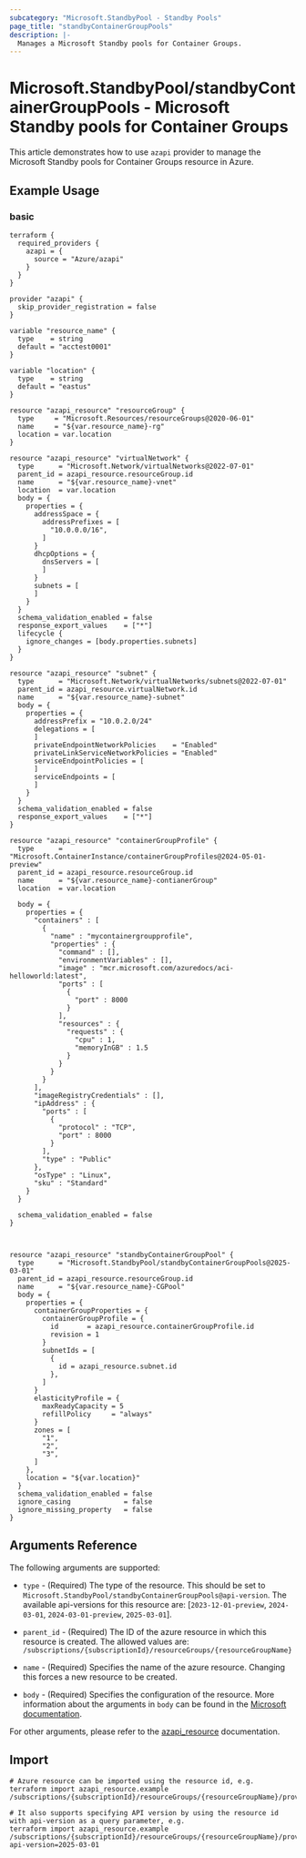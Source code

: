 ```yaml
---
subcategory: "Microsoft.StandbyPool - Standby Pools"
page_title: "standbyContainerGroupPools"
description: |-
  Manages a Microsoft Standby pools for Container Groups.
---
```


# Microsoft.StandbyPool/standbyContainerGroupPools - Microsoft Standby pools for Container Groups

This article demonstrates how to use `azapi` provider to manage the Microsoft Standby pools for Container Groups resource in Azure.

## Example Usage

### basic

```hcl
terraform {
  required_providers {
    azapi = {
      source = "Azure/azapi"
    }
  }
}

provider "azapi" {
  skip_provider_registration = false
}

variable "resource_name" {
  type    = string
  default = "acctest0001"
}

variable "location" {
  type    = string
  default = "eastus"
}

resource "azapi_resource" "resourceGroup" {
  type     = "Microsoft.Resources/resourceGroups@2020-06-01"
  name     = "${var.resource_name}-rg"
  location = var.location
}

resource "azapi_resource" "virtualNetwork" {
  type      = "Microsoft.Network/virtualNetworks@2022-07-01"
  parent_id = azapi_resource.resourceGroup.id
  name      = "${var.resource_name}-vnet"
  location  = var.location
  body = {
    properties = {
      addressSpace = {
        addressPrefixes = [
          "10.0.0.0/16",
        ]
      }
      dhcpOptions = {
        dnsServers = [
        ]
      }
      subnets = [
      ]
    }
  }
  schema_validation_enabled = false
  response_export_values    = ["*"]
  lifecycle {
    ignore_changes = [body.properties.subnets]
  }
}

resource "azapi_resource" "subnet" {
  type      = "Microsoft.Network/virtualNetworks/subnets@2022-07-01"
  parent_id = azapi_resource.virtualNetwork.id
  name      = "${var.resource_name}-subnet"
  body = {
    properties = {
      addressPrefix = "10.0.2.0/24"
      delegations = [
      ]
      privateEndpointNetworkPolicies    = "Enabled"
      privateLinkServiceNetworkPolicies = "Enabled"
      serviceEndpointPolicies = [
      ]
      serviceEndpoints = [
      ]
    }
  }
  schema_validation_enabled = false
  response_export_values    = ["*"]
}

resource "azapi_resource" "containerGroupProfile" {
  type      = "Microsoft.ContainerInstance/containerGroupProfiles@2024-05-01-preview"
  parent_id = azapi_resource.resourceGroup.id
  name      = "${var.resource_name}-contianerGroup"
  location  = var.location

  body = {
    properties = {
      "containers" : [
        {
          "name" : "mycontainergroupprofile",
          "properties" : {
            "command" : [],
            "environmentVariables" : [],
            "image" : "mcr.microsoft.com/azuredocs/aci-helloworld:latest",
            "ports" : [
              {
                "port" : 8000
              }
            ],
            "resources" : {
              "requests" : {
                "cpu" : 1,
                "memoryInGB" : 1.5
              }
            }
          }
        }
      ],
      "imageRegistryCredentials" : [],
      "ipAddress" : {
        "ports" : [
          {
            "protocol" : "TCP",
            "port" : 8000
          }
        ],
        "type" : "Public"
      },
      "osType" : "Linux",
      "sku" : "Standard"
    }
  }

  schema_validation_enabled = false
}



resource "azapi_resource" "standbyContainerGroupPool" {
  type      = "Microsoft.StandbyPool/standbyContainerGroupPools@2025-03-01"
  parent_id = azapi_resource.resourceGroup.id
  name      = "${var.resource_name}-CGPool"
  body = {
    properties = {
      containerGroupProperties = {
        containerGroupProfile = {
          id       = azapi_resource.containerGroupProfile.id
          revision = 1
        }
        subnetIds = [
          {
            id = azapi_resource.subnet.id
          },
        ]
      }
      elasticityProfile = {
        maxReadyCapacity = 5
        refillPolicy     = "always"
      }
      zones = [
        "1",
        "2",
        "3",
      ]
    },
    location = "${var.location}"
  }
  schema_validation_enabled = false
  ignore_casing             = false
  ignore_missing_property   = false
}

```



## Arguments Reference

The following arguments are supported:

* `type` - (Required) The type of the resource. This should be set to `Microsoft.StandbyPool/standbyContainerGroupPools@api-version`. The available api-versions for this resource are: [`2023-12-01-preview`, `2024-03-01`, `2024-03-01-preview`, `2025-03-01`].

* `parent_id` - (Required) The ID of the azure resource in which this resource is created. The allowed values are:  
  `/subscriptions/{subscriptionId}/resourceGroups/{resourceGroupName}`

* `name` - (Required) Specifies the name of the azure resource. Changing this forces a new resource to be created.

* `body` - (Required) Specifies the configuration of the resource. More information about the arguments in `body` can be found in the [Microsoft documentation](https://learn.microsoft.com/en-us/azure/templates/Microsoft.StandbyPool/standbyContainerGroupPools?pivots=deployment-language-terraform).

For other arguments, please refer to the [azapi_resource](https://registry.terraform.io/providers/Azure/azapi/latest/docs/resources/resource) documentation.

## Import

 ```shell
 # Azure resource can be imported using the resource id, e.g.
 terraform import azapi_resource.example /subscriptions/{subscriptionId}/resourceGroups/{resourceGroupName}/providers/Microsoft.StandbyPool/standbyContainerGroupPools/{resourceName}
 
 # It also supports specifying API version by using the resource id with api-version as a query parameter, e.g.
 terraform import azapi_resource.example /subscriptions/{subscriptionId}/resourceGroups/{resourceGroupName}/providers/Microsoft.StandbyPool/standbyContainerGroupPools/{resourceName}?api-version=2025-03-01
 ```
